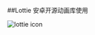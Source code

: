 ##Lottie 安卓开源动画库使用

![lottie icon](http://www.apkbus.com/data/attachment/forum/201702/21/172832wr3rvzm6ombozu4j.gif)
